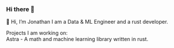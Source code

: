 ### Hi there 👋

<!--
**john-s58/john-s58** is a ✨ _special_ ✨ repository because its `README.md` (this file) appears on your GitHub profile.
-->
👋 Hi, I’m Jonathan I am a Data & ML Engineer and a rust developer.

Projects I am working on:<br>
Astra - A math and machine learning library written in rust.


